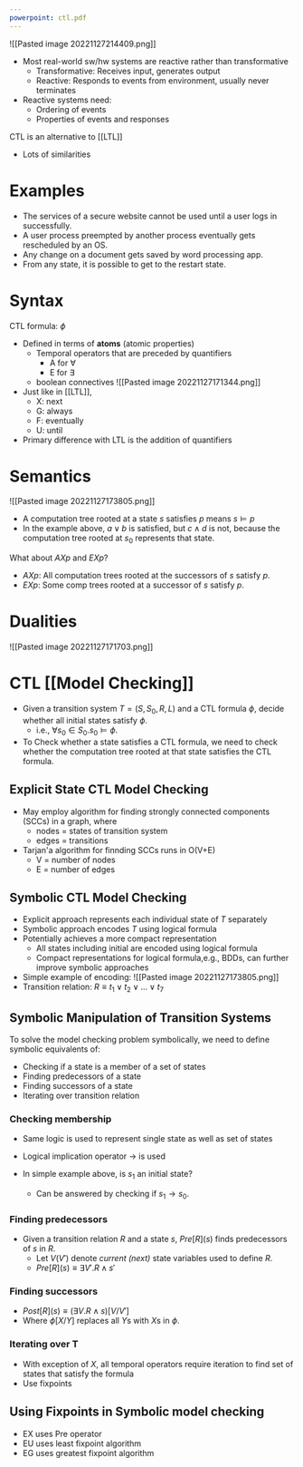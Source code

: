 ```yaml
---
powerpoint: ctl.pdf
---
```

![[Pasted image 20221127214409.png]]
- Most real-world sw/hw systems are reactive rather than transformative
	- Transformative: Receives input, generates output
	- Reactive: Responds to events from environment, usually never terminates
- Reactive systems need:
	- Ordering of events
	- Properties of events and responses

CTL is an alternative to [[LTL]]
- Lots of similarities

# Examples
- The services of a secure website cannot be used until a user logs in successfully.
- A user process preempted by another process eventually gets rescheduled by an OS.
- Any change on a document gets saved by word processing app.
- From any state, it is possible to get to the restart state.

# Syntax
CTL formula: $\phi$ 
- Defined in terms of **atoms** (atomic properties)
	- Temporal operators that are preceded by quantifiers
		- A for $\forall$ 
		- E for $\exists$ 
	- boolean connectives
![[Pasted image 20221127171344.png]]
- Just like in [[LTL]], 
	- X: next
	- G: always
	- F: eventually
	- U: until
- Primary difference with LTL is the addition of quantifiers

# Semantics
![[Pasted image 20221127173805.png]]

- A computation tree rooted at a state *s* satisfies *p* means $s \models p$
- In the example above, $a \lor b$ is satisfied, but $c \land d$ is not, because the computation tree rooted at $s_0$ represents that state.

What about $AXp$ and $EXp$?
- $AXp$: All computation trees rooted at the successors of $s$ satisfy $p$.
- $EXp$: Some comp trees rooted at a successor of $s$ satisfy $p$.


# Dualities
![[Pasted image 20221127171703.png]]

# CTL [[Model Checking]]
- Given a transition system $T=(S,S_0,R,L)$ and a CTL formula $\phi$, decide whether all initial states satisfy $\phi$.
	- i.e., $\forall s_0 \in S_0.s_0 \models \phi$.
- To Check whether a state satisfies a CTL formula, we need to check whether the computation tree rooted at that state satisfies the CTL formula.

## Explicit State CTL Model Checking
- May employ algorithm for finding strongly connected components (SCCs) in a graph, where
	- nodes = states of transition system
	- edges = transitions
- Tarjan'a algorithm for finnding SCCs runs in O(V+E)
	- V = number of nodes
	- E = number of edges

## Symbolic CTL Model Checking
- Explicit approach represents each individual state of $T$ separately  
- Symbolic approach encodes $T$ using logical formula
- Potentially achieves a more compact representation
	- All states including initial are encoded using logical formula
	- Compact representations for logical formula,e.g., BDDs, can further improve symbolic approaches
- Simple example of encoding:
![[Pasted image 20221127173805.png]]
- Transition relation: $R \equiv t_1 \lor t_2 \lor ... \lor t_7$ 

## Symbolic Manipulation of Transition Systems
To solve the model checking problem symbolically, we need to define symbolic equivalents of:
- Checking if a state is a member of a set of states
- Finding predecessors of a state
- Finding successors of a state
- Iterating over transition relation

### Checking membership
- Same logic is used to represent single state as well as set of states
- Logical implication operator $\rightarrow$ is used

- In simple example above, is $s_1$ an initial state?
	- Can be answered by checking if $s_1 \rightarrow s_0$.

### Finding predecessors
- Given a transition relation $R$ and a state $s$, $Pre[R](s)$ finds predecessors of $s$ in $R$.
	- Let $V(V')$ denote *current (next)* state variables used to define $R$.
	- $Pre[R](s) \equiv \exists V'.R \land s'$

### Finding successors
- $Post[R](s) \equiv (\exists V.R \land s)[V/V']$
- Where $\phi[X/Y]$ replaces all $Y$s with $X$s in $\phi$.

### Iterating over T
- With exception of *X*, all temporal operators require iteration to find set of states that satisfy the formula
- Use fixpoints


## Using Fixpoints in Symbolic model checking
- EX uses Pre operator
- EU uses least fixpoint algorithm
- EG uses greatest fixpoint algorithm

